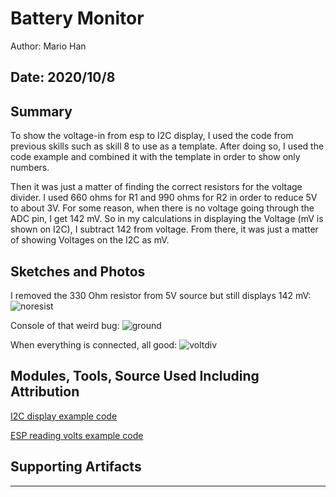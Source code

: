#  Battery Monitor

Author: Mario Han

Date: 2020/10/8
-----

## Summary

To show the voltage-in from esp to I2C display, I used the code from previous skills such as skill 8 to use as a template. After doing so, I used the code example and combined it with the template in order to show only numbers. 

Then it was just a matter of finding the correct resistors for the voltage divider. I used 660 ohms for R1 and 990 ohms for R2 in order to reduce 5V to about 3V. For some reason, when there is no voltage going through the ADC pin, I get 142 mV. So in my calculations in displaying the Voltage (mV is shown on I2C), I subtract 142 from voltage. From there, it was just a matter of showing Voltages on the I2C as mV.

## Sketches and Photos

I removed the 330 Ohm resistor from 5V source but still displays 142 mV:
![noresist](https://user-images.githubusercontent.com/45515930/95516693-a2b8f080-098d-11eb-8ba8-85f5bf1c1c1b.JPG)

Console of that weird bug:
![ground](https://user-images.githubusercontent.com/45515930/95516861-df84e780-098d-11eb-9c9f-2a78f9d0d69f.JPG)

When everything is connected, all good:
![voltdiv](https://user-images.githubusercontent.com/45515930/95516883-f0355d80-098d-11eb-82f4-33dcf8266446.JPG)

## Modules, Tools, Source Used Including Attribution

[I2C display example code](https://github.com/BU-EC444/code-examples/tree/master/i2c-display)

[ESP reading volts example code](https://github.com/espressif/esp-idf/tree/39f090a4f1dee4e325f8109d880bf3627034d839/examples/peripherals/adc)

## Supporting Artifacts


-----
